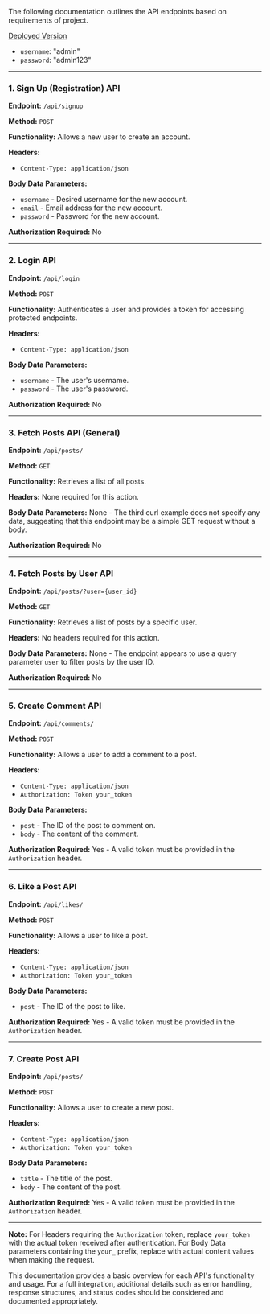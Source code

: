 The following documentation outlines the API endpoints based on requirements of project.

[Deployed Version](http://kaushikpattnaik200030.pythonanywhere.com/admin)
- `username`: "admin"
- `password`: "admin123"


---

### **1. Sign Up (Registration) API**

**Endpoint:** `/api/signup`

**Method:** `POST`

**Functionality:** Allows a new user to create an account.

**Headers:**

- `Content-Type: application/json`

**Body Data Parameters:**

- `username` - Desired username for the new account.
- `email` - Email address for the new account.
- `password` - Password for the new account.

**Authorization Required:** No

---

### **2. Login API**

**Endpoint:** `/api/login`

**Method:** `POST`

**Functionality:** Authenticates a user and provides a token for accessing protected endpoints.

**Headers:**

- `Content-Type: application/json`

**Body Data Parameters:**

- `username` - The user's username.
- `password` - The user's password.

**Authorization Required:** No

---

### **3. Fetch Posts API (General)**

**Endpoint:** `/api/posts/`

**Method:** `GET`

**Functionality:** Retrieves a list of all posts.

**Headers:** None required for this action.

**Body Data Parameters:** None - The third curl example does not specify any data, suggesting that this endpoint may be a simple GET request without a body.

**Authorization Required:** No

---

### **4. Fetch Posts by User API**

**Endpoint:** `/api/posts/?user={user_id}`

**Method:** `GET`

**Functionality:** Retrieves a list of posts by a specific user.

**Headers:** No headers required for this action.

**Body Data Parameters:** None - The endpoint appears to use a query parameter `user` to filter posts by the user ID.

**Authorization Required:** No

---

### **5. Create Comment API**

**Endpoint:** `/api/comments/`

**Method:** `POST`

**Functionality:** Allows a user to add a comment to a post.

**Headers:**

- `Content-Type: application/json`
- `Authorization: Token your_token`

**Body Data Parameters:**

- `post` - The ID of the post to comment on.
- `body` - The content of the comment.

**Authorization Required:** Yes - A valid token must be provided in the `Authorization` header.

---

### **6. Like a Post API**

**Endpoint:** `/api/likes/`

**Method:** `POST`

**Functionality:** Allows a user to like a post.

**Headers:**

- `Content-Type: application/json`
- `Authorization: Token your_token`

**Body Data Parameters:**

- `post` - The ID of the post to like.

**Authorization Required:** Yes - A valid token must be provided in the `Authorization` header.

---

### **7. Create Post API**

**Endpoint:** `/api/posts/`

**Method:** `POST`

**Functionality:** Allows a user to create a new post.

**Headers:**

- `Content-Type: application/json`
- `Authorization: Token your_token`

**Body Data Parameters:**

- `title` - The title of the post.
- `body` - The content of the post.

**Authorization Required:** Yes - A valid token must be provided in the `Authorization` header.

---

**Note:** For Headers requiring the `Authorization` token, replace `your_token` with the actual token received after authentication. For Body Data parameters containing the `your_` prefix, replace with actual content values when making the request.

This documentation provides a basic overview for each API's functionality and usage. For a full integration, additional details such as error handling, response structures, and status codes should be considered and documented appropriately.
